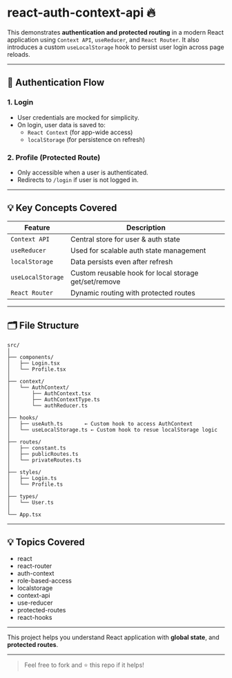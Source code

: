 # react-auth-context-api 🔥

This demonstrates **authentication and protected routing** in a modern React application using `Context API`, `useReducer`, and `React Router`. It also introduces a custom `useLocalStorage` hook to persist user login across page reloads.

---

## 🔐 Authentication Flow

### 1. **Login**

- User credentials are mocked for simplicity.
- On login, user data is saved to:
  - `React Context` (for app-wide access)
  - `localStorage` (for persistence on refresh)

### 2. **Profile (Protected Route)**

- Only accessible when a user is authenticated.
- Redirects to `/login` if user is not logged in.

---

## 💡 Key Concepts Covered

| Feature           | Description                                           |
| ----------------- | ----------------------------------------------------- |
| `Context API`     | Central store for user & auth state                   |
| `useReducer`      | Used for scalable auth state management               |
| `localStorage`    | Data persists even after refresh                      |
| `useLocalStorage` | Custom reusable hook for local storage get/set/remove |
| `React Router`    | Dynamic routing with protected routes                 |

---

## 🗂️ File Structure

```
src/
│
├── components/
│   ├── Login.tsx
│   └── Profile.tsx
│
├── context/
│   └── AuthContext/
│       ├── AuthContext.tsx
│       ├── AuthContextType.ts
│       └── authReducer.ts
│
├── hooks/
│   ├── useAuth.ts       ← Custom hook to access AuthContext
│   └── useLocalStorage.ts ← Custom hook to resue localStorage logic
│
├── routes/
│   ├── constant.ts
│   ├── publicRoutes.ts
│   └── privateRoutes.ts
│
├── styles/
│   ├── Login.ts
│   └── Profile.ts
│
├── types/
│   └── User.ts
│
└── App.tsx
```

---

## 💡 Topics Covered

- react
- react-router
- auth-context
- role-based-access
- localstorage
- context-api
- use-reducer
- protected-routes
- react-hooks

---

This project helps you understand React application with **global state**, and **protected routes**.

---

> Feel free to fork and ⭐️ this repo if it helps!
